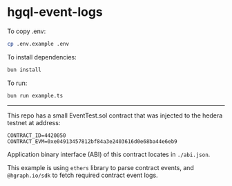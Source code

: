 # hgql-event-logs
To copy .env:
```bash
cp .env.example .env
```

To install dependencies:

```bash
bun install
```

To run:

```bash
bun run example.ts
```

---
This repo has a small EventTest.sol contract that was injected
to the hedera testnet at address: 
```dotenv
CONTRACT_ID=4420050
CONTRACT_EVM=0xe04913457812bf84a3e2403616d0e68ba44e6eb9
```

Application binary interface (ABI) of this contract locates in `./abi.json`.


This example is using `ethers` library to parse contract events, 
and `@hgraph.io/sdk` to fetch required contract event logs.
